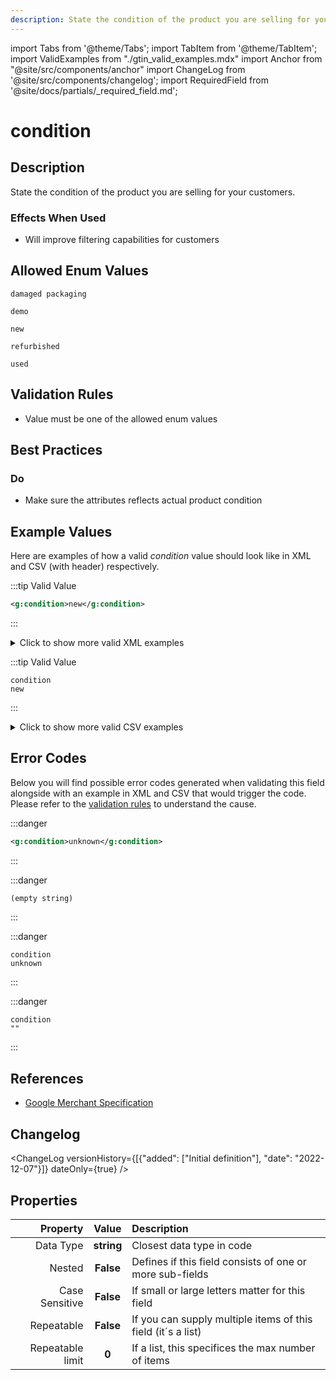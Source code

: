 ```yaml
---
description: State the condition of the product you are selling for your customers.
---
```


import Tabs from '@theme/Tabs';
import TabItem from '@theme/TabItem';
import ValidExamples from "./gtin_valid_examples.mdx"
import Anchor from "@site/src/components/anchor"
import ChangeLog from '@site/src/components/changelog';
import RequiredField from '@site/docs/partials/_required_field.md';

# condition

<RequiredField/>

## Description

State the condition of the product you are selling for your customers.



### Effects When Used

- Will improve filtering capabilities for customers






## Allowed Enum Values

```
damaged packaging
```
```
demo
```
```
new
```
```
refurbished
```
```
used
```


## Validation Rules

- Value must be one of the allowed enum values


## Best Practices


### Do

- Make sure the attributes reflects actual product condition





## Example Values

Here are examples of how a valid *condition* value  should look like in XML and CSV (with header) respectively.

<Tabs>
  <TabItem value="valid_xml" label="XML" default>

:::tip Valid Value

```xml
<g:condition>new</g:condition>
```

:::

<details>
  <summary>Click to show more valid XML examples</summary>
  <div>

```xml
<g:condition>new</g:condition>
```

```xml
<g:condition>refurbished</g:condition>
```

```xml
<g:condition>used</g:condition>
```

```xml
<g:condition>damaged packaging</g:condition>
```

```xml
<g:condition>demo</g:condition>
```


  </div>
</details>

 </TabItem>
  <TabItem value="valid_csv" label="CSV">

:::tip Valid Value

```csv
condition
new
```

:::

<details>
  <summary>Click to show more valid CSV examples</summary>
  <div>

```csv
condition
new
```

```csv
condition
refurbished
```

```csv
condition
used
```

```csv
condition
damaged packaging
```

```csv
condition
demo
```


  </div>
</details>

  </TabItem>
</Tabs>

## Error Codes

Below you will find possible error codes generated when validating this field alongside with an example in XML and CSV that would trigger the code. Please refer to the [validation rules](#validation-rules) to understand the cause.

<Tabs>
  <TabItem value="invalid_xml" label="XML" default>

:::danger <Anchor id="validation_invalid_enum" title="validation_invalid_enum" /> 

```xml
<g:condition>unknown</g:condition>
```

:::

:::danger <Anchor id="validation_missing_value" title="validation_missing_value" /> 

```xml
(empty string)
```

:::


 </TabItem>
  <TabItem value="invalid_csv" label="CSV">

:::danger <Anchor id="validation_invalid_enum" title="validation_invalid_enum" /> 

```csv
condition
unknown
```

:::

:::danger <Anchor id="validation_missing_value" title="validation_missing_value" /> 

```csv
condition
""
```

:::


  </TabItem>
</Tabs>

## References
- [Google Merchant Specification](https://support.google.com/merchants/answer/6324469)

## Changelog
<ChangeLog versionHistory={[{"added": ["Initial definition"], "date": "2022-12-07"}]} dateOnly={true} />

## Properties

|     **Property** |         **Value**          | **Description**                                              |
|-----------------:|:--------------------------:|:-------------------------------------------------------------|
|        Data Type |    **string**     | Closest data type in code                                    |
|           Nested |      **False**      | Defines if this field consists of one or more sub-fields     |
|   Case Sensitive |  **False**  | If small or large letters matter for this field              |
|       Repeatable |    **False**    | If you can supply multiple items of this field (it´s a list) |
| Repeatable limit | **0** | If a list, this specifices the max number of items           |
